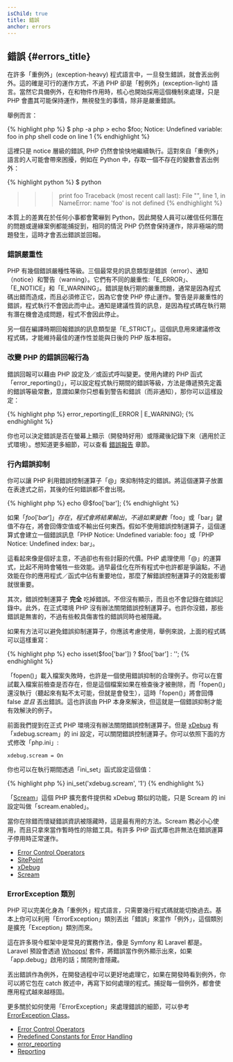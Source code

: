 ```yaml
--- 
isChild: true 
title: 錯誤
anchor: errors
---
```


## 錯誤 {#errors_title}

在許多「重例外」(exception-heavy) 程式語言中，一旦發生錯誤，就會丟出例外。這的確是可行的運作方式，不過 PHP 卻是「輕例外」(exception-light) 語言。當然它具備例外，在和物件作用時，核心也開始採用這個機制來處理，只是PHP 會盡其可能保持運作，無視發生的事情，除非是嚴重錯誤。

舉例而言：

{% highlight php %}
$ php -a
php > echo $foo;
Notice: Undefined variable: foo in php shell code on line 1
{% endhighlight %}

這裡只是 notice 層級的錯誤, PHP 仍然會愉快地繼續執行。這對來自「重例外」語言的人可能會帶來困擾，例如在 Python 中，存取一個不存在的變數會丟出例外：

{% highlight python %}
$ python
>>> print foo
Traceback (most recent call last):
  File "<stdin>", line 1, in <module>
NameError: name 'foo' is not defined
{% endhighlight %}

本質上的差異在於任何小事都會驚嚇到 Python，因此開發人員可以確信任何潛在的問題或邊緣案例都能捕捉到，相同的情況 PHP 仍然會保持運作，除非極端的問題發生，這時才會丟出錯誤並回報。

### 錯誤嚴重性

PHP 有幾個錯誤嚴種性等級。三個最常見的訊息類型是錯誤（error）、通知（notice）和警告（warning）。它們有不同的嚴重性:「E_ERROR」、「E_NOTICE」和「E_WARNING」。錯誤是執行期的嚴重問題，通常是因為程式碼出錯而造成，而且必須修正它，因為它會使 PHP 停止運作。警告是非嚴重性的錯誤，程式執行不會因此而中止。通知是建議性質的訊息，是因為程式碼在執行期有潛在機會造成問題，程式不會因此停止。

另一個在編譯時期回報錯誤的訊息類型是「E_STRICT」。這個訊息用來建議修改程式碼，才能維持最佳的運作性並能與日後的 PHP 版本相容。

### 改變 PHP 的錯誤回報行為

錯誤回報可以藉由 PHP 設定及／或函式呼叫變更。使用內建的 PHP 函式 「error_reporting()」，可以設定程式執行期間的錯誤等級，方法是傳遞預先定義的錯誤等級常數，意謂如果你只想看到警告和錯誤（而非通知），那你可以這樣設定：

{% highlight php %}
error_reporting(E_ERROR | E_WARNING);
{% endhighlight %}

你也可以決定錯誤是否在螢幕上顯示（開發時好用）或隱藏後記錄下來（適用於正式環境）。想知道更多細節，可以查看 [錯誤報告][errorreport] 章節。

### 行內錯誤抑制

你可以讓 PHP 利用錯誤控制運算子「@」來抑制特定的錯誤。將這個運算子放置在表達式之前，其後的任何錯誤都不會出現。

{% highlight php %}
echo @$foo['bar'];
{% endhighlight %}

如果「$foo['bar']」存在，程式會將結果輸出，不過如果變數「$foo」或「bar」鍵值不存在，將會回傳空值或不輸出任何東西。假如不使用錯誤控制運算子，這個運算式會建立一個錯誤訊息「PHP Notice:  Undefined variable: foo」或「PHP Notice:  Undefined index: bar」。

這看起來像是個好主意，不過卻也有些討厭的代價。PHP 處理使用「@」的運算式，比起不用時會犧牲一些效能。過早最佳化在所有程式中也許都是爭論點，不過效能在你的應用程式／函式中佔有重要地位，那麼了解錯誤控制運算子的效能影響就很重要。

其次，錯誤控制運算子 **完全** 吃掉錯誤。不但沒有顯示，而且也不會記錄在錯誤記錄中。此外，在正式環境 PHP 沒有辦法關閉錯誤控制運算子。也許你沒錯，那些錯誤是無害的，不過有些較具傷害性的錯誤同時也被隱藏。

如果有方法可以避免錯誤抑制運算子，你應該考慮使用，舉例來說，上面的程式碼可以這樣重寫：

{% highlight php %}
echo isset($foo['bar']) ? $foo['bar'] : '';
{% endhighlight %}

「fopen()」載入檔案失敗時，也許是一個使用錯誤抑制的合理例子。你可以在嘗試載入檔案前檢查是否存在，但是這個檔案如果在檢查後才被刪除，而「fopen()」還沒執行（聽起來有點不太可能，但就是會發生），這時「fopen()」將會回傳false _並且_ 丟出錯誤。這也許該由 PHP 本身來解決，但這就是一個錯誤抑制才能有效解決的例子。

前面我們提到在正式 PHP 環境沒有辦法關閉錯誤控制運算子。但是 [xDebug] 有「xdebug.scream」的 ini 設定，可以關閉錯誤控制運算子。你可以依照下面的方式修改「php.ini」:

    xdebug.scream = On
    
你也可以在執行期間透過「ini_set」函式設定這個值：

{% highlight php %}
ini_set('xdebug.scream', '1')
{% endhighlight %}

「[Scream]」這個 PHP 擴充套件提供和 xDebug 類似的功能，只是 Scream 的 ini 設定叫做「scream.enabled」。

當你在除錯而懷疑錯誤資訊被隱藏時，這是最有用的方法。Scream 務必小心使用，而且只拿來當作暫時性的除錯工具。有許多 PHP 函式庫也許無法在錯誤運算子停用時正常運作。


* [Error Control Operators](http://php.net/manual/en/language.operators.errorcontrol.php)
* [SitePoint](http://www.sitepoint.com/)
* [xDebug] 
* [Scream]

[xDebug]: http://xdebug.org/docs/basic
[Scream]: http://www.php.net/manual/en/book.scream.php

### ErrorException 類別

PHP 可以完美化身為「重例外」程式語言，只需要幾行程式碼就能切換過去。基本上你可以利用「ErrorException」類別丟出「錯誤」來當作「例外」，這個類別是擴充「Exception」類別而來。

這在許多現今框架中是常見的實務作法，像是 Symfony 和 Laravel 都是。Laravel 預設會透過 [Whoops!] 套件，將錯誤當作例外顯示出來，如果「app.debug」啟用的話；關閉則會隱藏。

丟出錯誤作為例外，在開發過程中可以更好地處理它，如果在開發時看到例外，你可以將它包在 catch 敘述中，再寫下如何處理的程式。捕捉每一個例外，都會使應用程式越來越穩固。

更多關於如何使用「ErrorException」來處理錯誤的細節，可以參考 [ErrorException Class][errorexception]。

* [Error Control Operators](http://php.net/manual/en/language.operators.errorcontrol.php)
* [Predefined Constants for Error Handling](http://www.php.net/manual/en/errorfunc.constants.php)
* [error_reporting](http://www.php.net/manual/en/function.error-reporting.php)
* [Reporting][errorreport]

[errorexception]: http://php.net/manual/en/class.errorexception.php
[errorreport]: /#error_reporting
[Whoops!]: http://filp.github.io/whoops/
